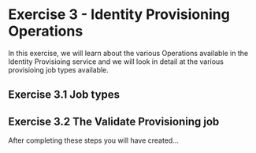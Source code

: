 # Exercise 3 - Identity Provisioning Operations

In this exercise, we will learn about the various Operations available in the Identity Provisioing service and we will look in detail at the various provisioing job types available.  


## Exercise 3.1 Job types

## Exercise 3.2 The Validate Provisioning job

After completing these steps you will have created...
